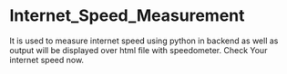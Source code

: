 # Internet_Speed_Measurement
It is used to measure internet speed using python in backend as well as output will be displayed over html file with speedometer.
Check Your internet speed now.
